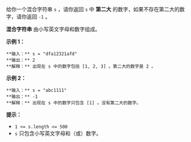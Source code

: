 给你一个混合字符串 `s` ，请你返回 `s` 中 **第二大** 的数字，如果不存在第二大的数字，请你返回 `-1` 。

**混合字符串** 由小写英文字母和数字组成。

**示例 1：**

    
    
    **输入：** s = "dfa12321afd"
    **输出：** 2
    **解释：** 出现在 s 中的数字包括 [1, 2, 3] 。第二大的数字是 2 。
    

**示例 2：**

    
    
    **输入：** s = "abc1111"
    **输出：** -1
    **解释：** 出现在 s 中的数字只包含 [1] 。没有第二大的数字。
    

**提示：**

  * `1 <= s.length <= 500`
  * `s` 只包含小写英文字母和（或）数字。

